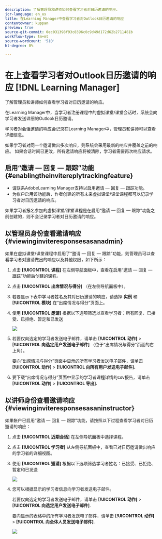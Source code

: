```yaml
---
description: 了解管理员和讲师如何查看学习者对日历邀请的响应。
jcr-language: en_us
title: 在Learning Manager中查看学习者对Outlook日历邀请的响应
contentowner: kuppan
preview: true
source-git-commit: 0ec031398f93c8396c0c9d49d172d62b2711481b
workflow-type: tm+mt
source-wordcount: '510'
ht-degree: 0%

---
```




# 在上查看学习者对Outlook日历邀请的响应 [!DNL Learning Manager]

了解管理员和讲师如何查看学习者对日历邀请的响应。

在Learning Manager中，当学习者注册课程中的虚拟课堂/课堂会话时，系统会向学习者发送详细的Outlook日历邀请。

学习者对会话邀请的响应会记录在Learning Manager中，管理员和讲师可以查看详细信息。

如果学习者对同一个邀请做出多次响应，则系统会采用最新的响应并覆盖之前的响应。 如果会话时间已更改，所有邀请响应将被清除，学习者需要再次响应请求。

## 启用“邀请 — 回复 — 跟踪”功能 {#enablingtheinvitereplytrackingfeature}

* 请联系AdobeLearning Manager支持以启用邀请 — 回复 — 跟踪功能。
* 为帐户启用该功能后，作者创建的所有未来虚拟课堂/课堂课程都可以记录学习者对日历邀请的响应。

如果学习者报名参加的虚拟课堂/课堂课程是在启用“邀请 — 回复 — 跟踪”功能之前创建的，则不会记录学习者对日历邀请的响应。

## 以管理员身份查看邀请响应 {#viewinginviteresponsesasanadmin}

如果在虚拟课堂/课堂课程中启用了“邀请 — 回复 — 跟踪”功能，则管理员可以查看学习者对邀请做出的响应以及其他权限，如下所示：

1. 点击 **[!UICONTROL 课程]** 在左侧导航面板中，查看在启用“邀请 — 回复 — 跟踪”功能后创建的课程。
1. 点击 **[!UICONTROL 出席情况与得分]** （在左侧导航面板中）。
1. 若要显示下表中学习者姓名及其对日历邀请的响应，请选择 **实例** 和 **[!UICONTROL 模块]** 在“出席情况与得分”页面上。
1. 使用 **[!UICONTROL 邀请]** 根据以下选项筛选以查看学习者：所有回复、已接受、已拒绝、暂定和已发送

   ![](assets/invite-filter.png)

1. 若要仅向选定的学习者发送电子邮件，请单击 **[!UICONTROL 动作]** > **[!UICONTROL 向选定用户发送电子邮件]** （位于“出席情况与得分”页面的右上角）。

   要向“出席情况与得分”页面中显示的所有学习者发送电子邮件，请单击 **[!UICONTROL 动作]** > **[!UICONTROL 向所有用户发送电子邮件].**

1. 要下载“出席情况与得分”页面中显示的学习者课程详情的csv报告，请单击 **[!UICONTROL 动作]** > **[!UICONTROL 导出].**

## 以讲师身份查看邀请响应 {#viewinginviteresponsesasaninstructor}

如果帐户已启用“邀请 — 回复 — 跟踪”功能，请按照以下过程查看学习者对日历邀请的响应：

1. 点击 **[!UICONTROL 近期会话]** 在左侧导航面板中选择课程。
1. 点击 **[!UICONTROL 学习者]** 从左侧导航面板中，查看已对日历邀请做出响应的学习者的详细视图。
1. 使用 **[!UICONTROL 邀请]** 根据以下选项筛选学习者姓名：已接受、已拒绝、暂定和已发送

   ![](assets/invite-filter.png)

1. 您可以根据显示的学习者信息向学习者发送电子邮件。

   若要仅向选定的学习者发送电子邮件，请单击 **[!UICONTROL 动作]** > **[!UICONTROL 向选定用户发送电子邮件]**.

   要向显示的表格中的所有学习者发送电子邮件，请单击 **[!UICONTROL 动作]** > **[!UICONTROL 向全体人员发送电子邮件]**.

   ![](assets/instructor-actions1.png)

